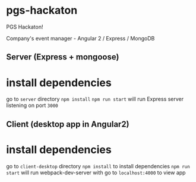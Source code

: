 # pgs-hackaton
PGS Hackaton!

Company's event manager - Angular 2 / Express / MongoDB

## Server (Express + mongoose)
# install dependencies
go to `server` directory
`npm install`
`npm run start` will run Express server listening on port `3000`

## Client (desktop app in Angular2)
# install dependencies
go to `client-desktop` directory
`npm install` to install dependencies
`npm run start` will run webpack-dev-server with
go to `localhost:4000` to view app

